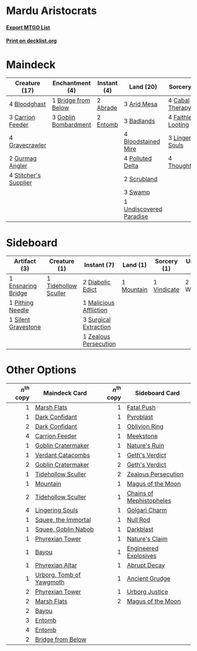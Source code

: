 # Mardu Aristocrats

#### [Export MTGO List](../collection/Mardu%20Aristocrats/Mardu%20Aristocrats.txt)
#### [Print on decklist.org](http://decklist.org/?deckmain=2%09Abrade%0A3%09Arid%20Mesa%0A3%09Badlands%0A4%09Bloodghast%0A4%09Bloodstained%20Mire%0A1%09Bridge%20from%20Below%0A4%09Cabal%20Therapy%0A3%09Carrion%20Feeder%0A2%09Entomb%0A4%09Faithless%20Looting%0A3%09Goblin%20Bombardment%0A4%09Gravecrawler%0A2%09Gurmag%20Angler%0A3%09Lingering%20Souls%0A4%09Polluted%20Delta%0A2%09Scrubland%0A4%09Stitcher's%20Supplier%0A3%09Swamp%0A4%09Thoughtseize%0A1%09Undiscovered%20Paradise&deckside=2%09Diabolic%20Edict%0A1%09Ensnaring%20Bridge%0A1%09Malicious%20Affliction%0A1%09Mountain%0A1%09Pithing%20Needle%0A1%09Silent%20Gravestone%0A3%09Surgical%20Extraction%0A1%09Tidehollow%20Sculler%0A1%09Vindicate%0A2%09Wear/Tear%0A1%09Zealous%20Persecution)
# Maindeck

|                                         Creature (17)                                          |                                        Enchantment (4)                                        |                                    Instant (4)                                    |                                           Land (20)                                            |                                         Sorcery (15)                                         |
|------------------------------------------------------------------------------------------------|-----------------------------------------------------------------------------------------------|-----------------------------------------------------------------------------------|------------------------------------------------------------------------------------------------|----------------------------------------------------------------------------------------------|
|4 [Bloodghast](http://gatherer.wizards.com/Pages/Card/Details.aspx?multiverseid=438648)         |1 [Bridge from Below](http://gatherer.wizards.com/Pages/Card/Details.aspx?multiverseid=370353) |2 [Abrade](http://gatherer.wizards.com/Pages/Card/Details.aspx?multiverseid=430772)|3 [Arid Mesa](http://gatherer.wizards.com/Pages/Card/Details.aspx?multiverseid=426054)          |4 [Cabal Therapy](http://gatherer.wizards.com/Pages/Card/Details.aspx?multiverseid=265166)    |
|3 [Carrion Feeder](http://gatherer.wizards.com/Pages/Card/Details.aspx?multiverseid=413626)     |3 [Goblin Bombardment](http://gatherer.wizards.com/Pages/Card/Details.aspx?multiverseid=386323)|2 [Entomb](http://gatherer.wizards.com/Pages/Card/Details.aspx?multiverseid=270456)|3 [Badlands](http://gatherer.wizards.com/Pages/Card/Details.aspx?multiverseid=382852)           |4 [Faithless Looting](http://gatherer.wizards.com/Pages/Card/Details.aspx?multiverseid=413670)|
|4 [Gravecrawler](http://gatherer.wizards.com/Pages/Card/Details.aspx?multiverseid=409635)       |                                                                                               |                                                                                   |4 [Bloodstained Mire](http://gatherer.wizards.com/Pages/Card/Details.aspx?multiverseid=405094)  |3 [Lingering Souls](http://gatherer.wizards.com/Pages/Card/Details.aspx?multiverseid=425837)  |
|2 [Gurmag Angler](http://gatherer.wizards.com/Pages/Card/Details.aspx?multiverseid=391850)      |                                                                                               |                                                                                   |4 [Polluted Delta](http://gatherer.wizards.com/Pages/Card/Details.aspx?multiverseid=405104)     |4 [Thoughtseize](http://gatherer.wizards.com/Pages/Card/Details.aspx?multiverseid=438676)     |
|4 [Stitcher's Supplier](http://gatherer.wizards.com/Pages/Card/Details.aspx?multiverseid=447257)|                                                                                               |                                                                                   |2 [Scrubland](http://gatherer.wizards.com/Pages/Card/Details.aspx?multiverseid=383083)          |                                                                                              |
|                                                                                                |                                                                                               |                                                                                   |3 [Swamp](http://gatherer.wizards.com/Pages/Card/Details.aspx?multiverseid=439603)              |                                                                                              |
|                                                                                                |                                                                                               |                                                                                   |1 [Undiscovered Paradise](http://gatherer.wizards.com/Pages/Card/Details.aspx?multiverseid=3755)|                                                                                              |


# Sideboard

|                                         Artifact (3)                                         |                                         Creature (1)                                          |                                           Instant (7)                                           |                                      Land (1)                                       |                                     Sorcery (1)                                      |Unknown (2)|
|----------------------------------------------------------------------------------------------|-----------------------------------------------------------------------------------------------|-------------------------------------------------------------------------------------------------|-------------------------------------------------------------------------------------|--------------------------------------------------------------------------------------|-----------|
|1 [Ensnaring Bridge](http://gatherer.wizards.com/Pages/Card/Details.aspx?multiverseid=442213) |1 [Tidehollow Sculler](http://gatherer.wizards.com/Pages/Card/Details.aspx?multiverseid=370375)|2 [Diabolic Edict](http://gatherer.wizards.com/Pages/Card/Details.aspx?multiverseid=442074)      |1 [Mountain](http://gatherer.wizards.com/Pages/Card/Details.aspx?multiverseid=439604)|1 [Vindicate](http://gatherer.wizards.com/Pages/Card/Details.aspx?multiverseid=413752)|2 Wear/Tear|
|1 [Pithing Needle](http://gatherer.wizards.com/Pages/Card/Details.aspx?multiverseid=425815)   |                                                                                               |1 [Malicious Affliction](http://gatherer.wizards.com/Pages/Card/Details.aspx?multiverseid=413638)|                                                                                     |                                                                                      |           |
|1 [Silent Gravestone](http://gatherer.wizards.com/Pages/Card/Details.aspx?multiverseid=439846)|                                                                                               |3 [Surgical Extraction](http://gatherer.wizards.com/Pages/Card/Details.aspx?multiverseid=397706) |                                                                                     |                                                                                      |           |
|                                                                                              |                                                                                               |1 [Zealous Persecution](http://gatherer.wizards.com/Pages/Card/Details.aspx?multiverseid=413755) |                                                                                     |                                                                                      |           |


# Other Options

|*n*<sup>th</sup> copy|                                           Maindeck Card                                           |*n*<sup>th</sup> copy|                                          Sideboard Card                                           |
|--------------------:|---------------------------------------------------------------------------------------------------|--------------------:|---------------------------------------------------------------------------------------------------|
|                    1|[Marsh Flats](http://gatherer.wizards.com/Pages/Card/Details.aspx?multiverseid=426064)             |                    1|[Fatal Push](http://gatherer.wizards.com/Pages/Card/Details.aspx?multiverseid=423724)              |
|                    1|[Dark Confidant](http://gatherer.wizards.com/Pages/Card/Details.aspx?multiverseid=370413)          |                    1|[Pyroblast](http://gatherer.wizards.com/Pages/Card/Details.aspx?multiverseid=159243)               |
|                    2|[Dark Confidant](http://gatherer.wizards.com/Pages/Card/Details.aspx?multiverseid=370413)          |                    1|[Oblivion Ring](http://gatherer.wizards.com/Pages/Card/Details.aspx?multiverseid=205396)           |
|                    4|[Carrion Feeder](http://gatherer.wizards.com/Pages/Card/Details.aspx?multiverseid=413626)          |                    1|[Meekstone](http://gatherer.wizards.com/Pages/Card/Details.aspx?multiverseid=425811)               |
|                    1|[Goblin Cratermaker](http://gatherer.wizards.com/Pages/Card/Details.aspx?multiverseid=452853)      |                    1|[Nature's Ruin](http://gatherer.wizards.com/Pages/Card/Details.aspx?multiverseid=4232)             |
|                    1|[Verdant Catacombs](http://gatherer.wizards.com/Pages/Card/Details.aspx?multiverseid=426074)       |                    1|[Geth's Verdict](http://gatherer.wizards.com/Pages/Card/Details.aspx?multiverseid=214376)          |
|                    2|[Goblin Cratermaker](http://gatherer.wizards.com/Pages/Card/Details.aspx?multiverseid=452853)      |                    2|[Geth's Verdict](http://gatherer.wizards.com/Pages/Card/Details.aspx?multiverseid=214376)          |
|                    1|[Tidehollow Sculler](http://gatherer.wizards.com/Pages/Card/Details.aspx?multiverseid=370375)      |                    2|[Zealous Persecution](http://gatherer.wizards.com/Pages/Card/Details.aspx?multiverseid=413755)     |
|                    1|[Mountain](http://gatherer.wizards.com/Pages/Card/Details.aspx?multiverseid=439604)                |                    1|[Magus of the Moon](http://gatherer.wizards.com/Pages/Card/Details.aspx?multiverseid=438704)       |
|                    2|[Tidehollow Sculler](http://gatherer.wizards.com/Pages/Card/Details.aspx?multiverseid=370375)      |                    1|[Chains of Mephistopheles](http://gatherer.wizards.com/Pages/Card/Details.aspx?multiverseid=159823)|
|                    4|[Lingering Souls](http://gatherer.wizards.com/Pages/Card/Details.aspx?multiverseid=425837)         |                    1|[Golgari Charm](http://gatherer.wizards.com/Pages/Card/Details.aspx?multiverseid=430396)           |
|                    1|[Squee, the Immortal](http://gatherer.wizards.com/Pages/Card/Details.aspx?multiverseid=443034)     |                    1|[Null Rod](http://gatherer.wizards.com/Pages/Card/Details.aspx?multiverseid=383034)                |
|                    1|[Squee, Goblin Nabob](http://gatherer.wizards.com/Pages/Card/Details.aspx?multiverseid=370461)     |                    1|[Darkblast](http://gatherer.wizards.com/Pages/Card/Details.aspx?multiverseid=87922)                |
|                    1|[Phyrexian Tower](http://gatherer.wizards.com/Pages/Card/Details.aspx?multiverseid=10677)          |                    1|[Nature's Claim](http://gatherer.wizards.com/Pages/Card/Details.aspx?multiverseid=438743)          |
|                    1|[Bayou](http://gatherer.wizards.com/Pages/Card/Details.aspx?multiverseid=382860)                   |                    1|[Engineered Explosives](http://gatherer.wizards.com/Pages/Card/Details.aspx?multiverseid=370549)   |
|                    1|[Phyrexian Altar](http://gatherer.wizards.com/Pages/Card/Details.aspx?multiverseid=23226)          |                    1|[Abrupt Decay](http://gatherer.wizards.com/Pages/Card/Details.aspx?multiverseid=425971)            |
|                    1|[Urborg, Tomb of Yawgmoth](http://gatherer.wizards.com/Pages/Card/Details.aspx?multiverseid=287330)|                    1|[Ancient Grudge](http://gatherer.wizards.com/Pages/Card/Details.aspx?multiverseid=425913)          |
|                    2|[Phyrexian Tower](http://gatherer.wizards.com/Pages/Card/Details.aspx?multiverseid=10677)          |                    1|[Urborg Justice](http://gatherer.wizards.com/Pages/Card/Details.aspx?multiverseid=4472)            |
|                    2|[Marsh Flats](http://gatherer.wizards.com/Pages/Card/Details.aspx?multiverseid=426064)             |                    2|[Magus of the Moon](http://gatherer.wizards.com/Pages/Card/Details.aspx?multiverseid=438704)       |
|                    2|[Bayou](http://gatherer.wizards.com/Pages/Card/Details.aspx?multiverseid=382860)                   |                     |                                                                                                   |
|                    3|[Entomb](http://gatherer.wizards.com/Pages/Card/Details.aspx?multiverseid=270456)                  |                     |                                                                                                   |
|                    4|[Entomb](http://gatherer.wizards.com/Pages/Card/Details.aspx?multiverseid=270456)                  |                     |                                                                                                   |
|                    2|[Bridge from Below](http://gatherer.wizards.com/Pages/Card/Details.aspx?multiverseid=370353)       |                     |                                                                                                   |

